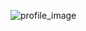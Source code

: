 ![profile_image](https://avatars0.githubusercontent.com/u/25879292?s=400&u=4f387a09c69e82b0f532307373b0bfe5ec81a905&v=4)

